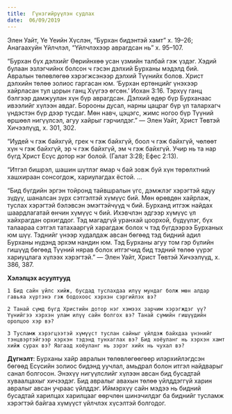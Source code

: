 ```yaml
---
title:  Гүнзгийрүүлэн судлах
date:  06/09/2019
---
```


Элен Уайт, Үе Үеийн Хүслэн, “Бурхан бидэнтэй хамт” х. 19–26; Анагаахуйн Үйлчлэл, “Үйлчлэхээр аврагдсан нь” х. 95–107.

“Бурхан бүх дэлхийг Өөрийнхөө усан үзмийн талбай гэж үздэг. Хэдий булаан эзлэгчийнх болсон ч гэсэн дэлхий Бурханы мэдэлд бий. Авралын төлөвлөгөө хэрэгжсэнээр дэлхий Түүнийх болов. Христ дэлхийн төлөө золиос гаргасан юм. ‘Бурхан ертөнцийг үнэхээр хайрласан тул цорын ганц Хүүгээ өгсөн.’ Иохан 3:16. Тэрхүү ганц бэлгээр дамжуулан хүн бүр аврагдсан. Дэлхий өдөр бүр Бурханаас ивээлийг хүлээн авдаг. Борооны дусал, нарны цацраг бүр үл талархагч үндэстэн бүр дээр тусдаг. Мөн навч, цэцэгс, жимс ногоо бүр Түүний өршөөл нигүүлсэл, агуу хайрыг гэрчилдэг.” — Элен Уайт, Христ Төвтэй Хичээлүүд, х. 301, 302.

“Иудей ч гэж байхгүй, грек ч гэж байхгүй, боол ч гэж байхгүй, чөлөөт хүн ч гэж байхгүй, эр ч гэж байхгүй, эм ч гэж байхгүй. Учир нь та нар бүгд Христ Есүс дотор нэг болой.  (Галат 3:28; Ефес 2:13).

“Итгэл бишрэл, шашин шүтлэг ямар ч бай зовж буй хүн төрөлхтний хашхираан сонсогдож, хариулагдах ёстой. ...

“Бид бүгдийн эргэн тойронд тайвшралын үгс, дэмжлэг хэрэгтэй ядуу зүдүү, шаналсан зүрх сэтгэлтэй хүмүүс бий. Мөн өрөвдөн хайрлаж, туслах хэрэгтэй бэлэвсэн эмэгтэйчүүд ч бий. Бурханд итгэж найдах шаардлагатай өнчин хүмүүс ч бий. Ихэвчлэн эдгээр хүмүүс үл хайхрагдан орхигддог. Тэд магадгүй уранхай цоорхой, бүдүүлэг, бүх талаараа сэтгэл татахааргүй харагдаж болох ч тэд бүгдээрээ Бурханых юм шүү. Тэднийг үнээр худалдаж авсан бөгөөд тэд бидний адил Бурханы нүдэнд эрхэм нандин юм. Тэд Бурханы агуу том гэр бүлийн гишүүд бөгөөд Түүний нярав болох итгэгчид бид тэдний төлөө үүрэг хариуцлага хүлээх хэрэгтэй.” — Элен Уайт, Христ Төвтэй Хичээлүүд, х. 386, 387.

**Хэлэлцэх асуултууд**

`1 Бид сайн үйлс хийж, бусдад туслахдаа илүү мундаг болж мөн алдар гавьяа хүртэнэ гэж бодохоос хэрхэн сэргийлэх вэ?`

`2 Танай сүмд бүгд Христийн дотор нэг хэмээх зарчим хэрэгждэг үү? Үүнийгээ хэрхэн улам илүү сайн болгох вэ? Танай сүмийн гишүүдийн оролцоо хэр вэ?`

`3 Тусламж хэрэгцээтэй хүмүүст туслан сайныг үйлдэж байхдаа үнэнийг тэнцвэртэйгээр хэрхэн тэдэнд тунхаглах вэ? Бид хоёуланг нь хэрхэн хамт хийж сурах вэ? Яагаад хоёуланг нь зэрэг хийх нь чухал вэ?`

**Дүгнэлт**: Бурханы хайр авралын төлөвлөгөөгөөр илэрхийлэгдсэн бөгөөд Есүсийн золиос бидэнд уучлал, амьдрал болон итгэл найдварыг санал болгосон. Энэхүү нигүүлслийг хүлээн авсан бид бусадтай хуваалцахыг хичээдэг. Бид авралыг авахын төлөө үйлддэггүй харин авралыг авсан учраас үйлддэг. Иймэрхүү сайн мэдээ нь бидний бусадтай харилцах харилцааг өөрчлөн шинэчилдэг ба биднийг тусламж хэрэгтэй байгаа хүмүүст үйлчлэх хүсэлтэй болгодог.